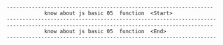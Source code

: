     ------------------------------------------------------------------    
                know about js basic 05  function  <Start>
    -------------------------------------------------------------------
    ------------------------------------------------------------------    
                know about js basic 05  function  <End>
    -------------------------------------------------------------------